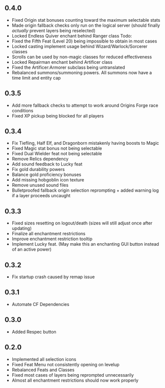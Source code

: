 ## 0.4.0
- Fixed Origin stat bonuses counting toward the maximum selectable stats
- Made origin fallback checks only run on the logical server (should finally *actually* prevent layers being reselected)
- Locked Endless Quiver enchant behind Ranger class
Todo:
- Fixed the Fifth Feat (Level 20) being impossible to obtain in most cases
- Locked casting implement usage behind Wizard/Warlock/Sorcerer classes
- Scrolls can be used by non-magic classes for reduced effectiveness
- Locked Repairman enchant behind Artificer class
- Fixed the Artificer:Armorer subclass being untranslated
- Rebalanced summons/summoning powers. All summons now have a time limit and entity cap


## 0.3.5
- Add more fallback checks to attempt to work around Origins Forge race conditions
- Fixed XP pickup being blocked for all players

## 0.3.4
- Fix Tiefling, Half Elf, and Dragonborn mistakenly having boosts to Magic
- Fixed Magic stat bonus not being selectable
- Fixed Dual Wielder feat not being selectable
- Remove Relics dependency
- Add sound feedback to Lucky feat 
- Fix gold durability powers 
- Balance gold proficiency bonuses
- Add missing hobgoblin icon texture
- Remove unused sound files
- Bulletproofed fallback origin selection reprompting + added warning log if a layer proceeds uncaught

## 0.3.3
- Fixed sizes resetting on logout/death (sizes will still adjust once after updating)
- Finalize all enchantment restrictions
- Improve enchantment restriction tooltip
- Implement Lucky feat. (May make this an enchanting GUI button instead of an active power)

## 0.3.2
- Fix startup crash caused by remap issue 

## 0.3.1
- Automate CF Dependencies

## 0.3.0
- Added Respec button

## 0.2.0
- Implemented all selection icons
- Fixed Feat Menu not consistently opening on levelup
- Rebalanced Feats and Classes
- Fixed most cases of layers being reprompted unnecessarily
- Almost all enchantment restrictions should now work properly